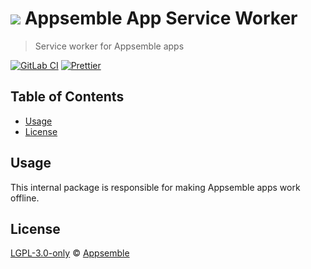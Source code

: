 # ![](https://gitlab.com/appsemble/appsemble/-/raw/0.22.9/config/assets/logo.svg) Appsemble App Service Worker

> Service worker for Appsemble apps

[![GitLab CI](https://gitlab.com/appsemble/appsemble/badges/0.22.9/pipeline.svg)](https://gitlab.com/appsemble/appsemble/-/releases/0.22.9)
[![Prettier](https://img.shields.io/badge/code_style-prettier-ff69b4.svg)](https://prettier.io)

## Table of Contents

- [Usage](#usage)
- [License](#license)

## Usage

This internal package is responsible for making Appsemble apps work offline.

## License

[LGPL-3.0-only](https://gitlab.com/appsemble/appsemble/-/blob/0.22.9/LICENSE.md) ©
[Appsemble](https://appsemble.com)
